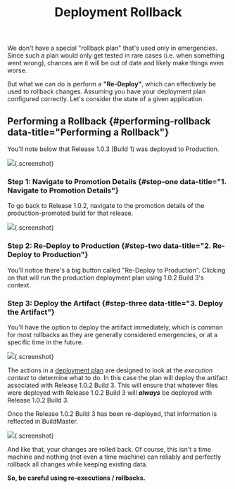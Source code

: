 ﻿---
title: Deployment Rollback
keywords: buildmaster, databases, backup
sequence: 90
---

We don't have a special "rollback plan" that's used only in emergencies. Since such a plan would only get tested in rare cases (i.e. when something went wrong), chances are it will be out of date and likely make things even worse.

But what we can do is perform a **"Re-Deploy"**, which can effectively be used to rollback changes. Assuming you have your deployment plan configured correctly. Let's consider the state of a given application.

## Performing a Rollback {#performing-rollback data-title="Performing a Rollback"}

You'll note below that Release 1.0.3 (Build 1) was deployed to Production.

![](/resources/tutorials/roll-back/latest-deployment.png){.screenshot}

### Step 1: Navigate to Promotion Details {#step-one data-title="1. Navigate to Promotion Details"}

To go back to Release 1.0.2, navigate to the promotion details of the production-promoted build for that release.

![](/resources/tutorials/roll-back/previous-version.png){.screenshot}

### Step 2: Re-Deploy to Production {#step-two data-title="2. Re-Deploy to Production"}

You'll notice there's a big button called "Re-Deploy to Production". Clicking on that will run the production deployment plan using 1.0.2 Build 3's context.

### Step 3: Deploy the Artifact {#step-three data-title="3. Deploy the Artifact"}

You'll have the option to deploy the artifact immediately, which is common for most rollbacks as they are generally considered emergencies, or at a specific time in the future.

![](/resources/tutorials/roll-back/deploy-now.png){.screenshot}

The actions in a [deployment plan](/support/documentation/buildmaster/core-concepts/deployment-plans) are designed to look at the *execution context* to determine what to do. In this case the plan will deploy the artifact associated with Release 1.0.2 Build 3\. This will ensure that whatever files were deployed with Release 1.0.2 Build 3 will _**always**_ be deployed with Release 1.0.2 Build 3.

Once the Release 1.0.2 Build 3 has been re-deployed, that information is reflected in BuildMaster.

![](/resources/tutorials/roll-back/rolled-back.png){.screenshot}

And like that, your changes are rolled back. Of course, this isn't a time machine and nothing (not even a time machine) can reliably and perfectly rollback all changes while keeping existing data.

**So, be careful using re-executions / rollbacks.**
